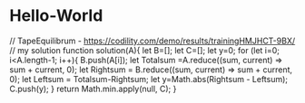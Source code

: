 # Hello-World
// TapeEquilibrum - https://codility.com/demo/results/trainingHMJHCT-9BX/
// my solution
function solution(A){
  let B=[];
  let C=[];
  let y=0;
for (let i=0; i<A.length-1; i++){
  B.push(A[i]);
let Totalsum =A.reduce((sum, current) => sum + current, 0);
let Rightsum = B.reduce((sum, current) => sum + current, 0);
let Leftsum = Totalsum-Rightsum;
 let y=Math.abs(Rightsum - Leftsum);
  C.push(y);
  }
 return Math.min.apply(null, C); 
}
